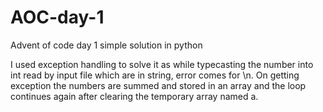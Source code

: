 # AOC-day-1
Advent of code day 1 simple solution in python

I used exception handling to solve it as while typecasting the number into int read by input file which are in string, error comes for \n.
On getting exception the numbers are summed and stored in an array and the loop continues again after clearing the temporary array named a.
